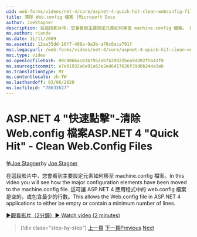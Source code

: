 ```yaml
---
uid: web-forms/videos/net-4/core/aspnet-4-quick-hit-clean-webconfig-files
title: 清除 Web.config 檔案 |Microsoft Docs
author: JoeStagner
description: 在這段影片中，您會看到主要設定元素如何移至 machine.config 檔案。 這可讓 ASP.NET 4 appl.exe 中的 web.config 檔案 。
ms.author: riande
ms.date: 11/11/2009
ms.assetid: 12aa35dd-16f7-408a-9a3b-a70c0aca791f
msc.legacyurl: /web-forms/videos/net-4/core/aspnet-4-quick-hit-clean-webconfig-files
msc.type: video
ms.openlocfilehash: 09c9066ac83b7952ebf629022bea9dd92f5b43f0
ms.sourcegitcommit: e7e91932a6e91a63e2e46417626f39d6b244a3ab
ms.translationtype: MT
ms.contentlocale: zh-TW
ms.lasthandoff: 03/06/2020
ms.locfileid: "78633627"
---
```

# <a name="aspnet-4-quick-hit---clean-webconfig-files"></a><span data-ttu-id="5c704-104">ASP.NET 4 "快速點擊"-清除 Web.config 檔案</span><span class="sxs-lookup"><span data-stu-id="5c704-104">ASP.NET 4 "Quick Hit" - Clean Web.Config Files</span></span>

<span data-ttu-id="5c704-105">依[Joe Stagner](https://github.com/JoeStagner)</span><span class="sxs-lookup"><span data-stu-id="5c704-105">by [Joe Stagner](https://github.com/JoeStagner)</span></span>

<span data-ttu-id="5c704-106">在這段影片中，您會看到主要設定元素如何移至 machine.config 檔案。</span><span class="sxs-lookup"><span data-stu-id="5c704-106">In this video you will see how the major configuration elements have been moved to the machine.config file.</span></span> <span data-ttu-id="5c704-107">這可讓 ASP.NET 4 應用程式中的 web.config 檔案是空的，或包含最少的行數。</span><span class="sxs-lookup"><span data-stu-id="5c704-107">This allows the Web.config file in ASP.NET 4 applications to either be empty or contain a minimum number of lines.</span></span>

[<span data-ttu-id="5c704-108">&#9654;觀看影片（2分鐘）</span><span class="sxs-lookup"><span data-stu-id="5c704-108">&#9654; Watch video (2 minutes)</span></span>](https://channel9.msdn.com/Blogs/ASP-NET-Site-Videos/aspnet-4-quick-hit-clean-webconfig-files)

> [!div class="step-by-step"]
> <span data-ttu-id="5c704-109">[上一頁](aspnet-4-quick-hit-auto-start.md)
> [下一頁](aspnet-4-quick-hit-predictable-client-ids.md)</span><span class="sxs-lookup"><span data-stu-id="5c704-109">[Previous](aspnet-4-quick-hit-auto-start.md)
[Next](aspnet-4-quick-hit-predictable-client-ids.md)</span></span>
